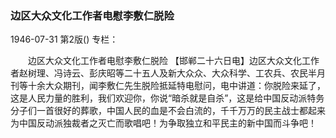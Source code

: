 ### 边区大众文化工作者电慰李敷仁脱险

1946-07-31
第2版()
专栏：

　　边区大众文化工作者电慰李敷仁脱险
    【邯郸二十六日电】边区大众文化工作者赵树理、冯诗云、彭庆昭等二十五人及新大众众、大众科学、工农兵、农民半月刊等十余大众期刊，闻李敷仁先生脱险抵延特电慰问，电中讲道：你脱险来延了，这是人民力量的胜利，我们欢迎你，你说“暗杀就是自杀”，这是给中国反动派特务分子们一首很好的葬歌，中国人民的血是不会白流的，千千万万的民主战士都起来为中国反动派独裁者之灭亡而歌唱吧！为争取独立和平民主的新中国而斗争吧！
